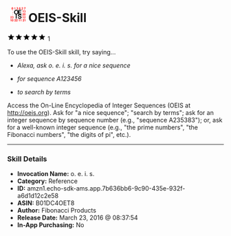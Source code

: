# &nbsp;<img src="skill_icon" alt="OEIS-Skill icon" width="36"> OEIS-Skill
![5 stars](../../images/ic_star_black_18dp_1x.png)![5 stars](../../images/ic_star_black_18dp_1x.png)![5 stars](../../images/ic_star_black_18dp_1x.png)![5 stars](../../images/ic_star_black_18dp_1x.png)![5 stars](../../images/ic_star_black_18dp_1x.png) 1

To use the OEIS-Skill skill, try saying...

* *Alexa, ask o. e. i. s. for a nice sequence*

* *for sequence A123456*

* *to search by terms*

Access the On-Line Encyclopedia of Integer Sequences (OEIS at http://oeis.org). Ask for "a nice sequence"; "search by terms"; ask for an integer sequence by sequence number (e.g., "sequence A235383"); or, ask for a well-known integer sequence (e.g., "the prime numbers", "the Fibonacci numbers", "the digits of pi", etc.).

***

### Skill Details

* **Invocation Name:** o. e. i. s.
* **Category:** Reference
* **ID:** amzn1.echo-sdk-ams.app.7b636bb6-9c90-435e-932f-a6d1d12c2e58
* **ASIN:** B01DC4OET8
* **Author:** Fibonacci Products
* **Release Date:** March 23, 2016 @ 08:37:54
* **In-App Purchasing:** No
